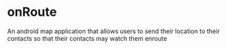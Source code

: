 # onRoute

An android map application that allows users to send their location to their contacts so that their contacts may watch them enroute
